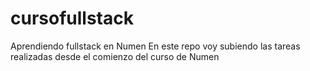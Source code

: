 # cursofullstack
Aprendiendo fullstack en Numen
En este repo voy subiendo las tareas realizadas desde el comienzo del curso de Numen 

